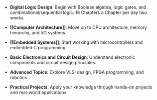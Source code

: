 - **Digital Logic Design**: Begin with Boolean algebra, logic gates, and combinational/sequential logic. 16 Chapters a Chapter per day two weeks


- **[[Computer Architecture]]**: Move on to CPU architecture, memory hierarchy, and I/O systems.


- **[[Embedded Systems]]**: Start working with microcontrollers and embedded C programming.


- **Basic Electronics and Circuit Design**: Understand electronic components and circuit design principles.


- **Advanced Topics**: Explore VLSI design, FPGA programming, and robotics.


- **Practical Projects**: Apply your knowledge through hands-on projects and real-world applications.